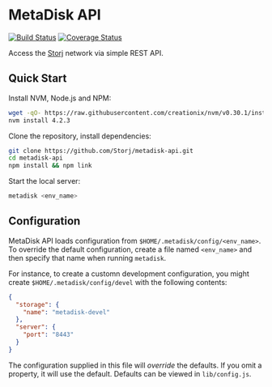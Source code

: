 MetaDisk API
============

[![Build Status](https://img.shields.io/travis/Storj/metadisk-api.svg?style=flat-square)](https://travis-ci.org/Storj/metadisk-api)
[![Coverage Status](https://img.shields.io/coveralls/Storj/metadisk-api.svg?style=flat-square)](https://coveralls.io/r/Storj/metadisk-api)

Access the [Storj](http://storj.io) network via simple REST API.

Quick Start
-----------

Install NVM, Node.js and NPM:

```bash
wget -qO- https://raw.githubusercontent.com/creationix/nvm/v0.30.1/install.sh | bash
nvm install 4.2.3
```

Clone the repository, install dependencies:

```bash
git clone https://github.com/Storj/metadisk-api.git
cd metadisk-api
npm install && npm link
```

Start the local server:

```bash
metadisk <env_name>
```

Configuration
-------------

MetaDisk API loads configuration from `$HOME/.metadisk/config/<env_name>`. To
override the default configuration, create a file named `<env_name>` and then
specify that name when running `metadisk`.

For instance, to create a customn development configuration, you might create
`$HOME/.metadisk/config/devel` with the following contents:

```json
{
  "storage": {
    "name": "metadisk-devel"
  },
  "server": {
    "port": "8443"
  }
}
```

The configuration supplied in this file will *override* the defaults. If you
omit a property, it will use the default. Defaults can be viewed in
`lib/config.js`.
